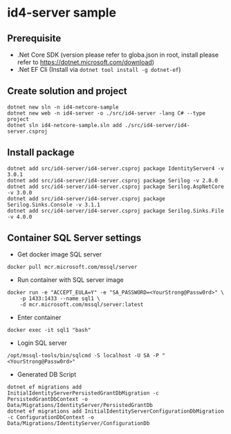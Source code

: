 # id4-server sample

## Prerequisite

- .Net Core SDK (version please refer to globa.json in root, install please refer to https://dotnet.microsoft.com/download)
- .Net EF Cli (Install via `dotnet tool install -g dotnet-ef`)

## Create solution and project

`dotnet new sln -n id4-netcore-sample`<br/>
`dotnet new web -n id4-server -o ./src/id4-server -lang C# --type project`<br/>
`dotnet sln id4-netcore-sample.sln add ./src/id4-server/id4-server.csproj`

## Install package

`dotnet add src/id4-server/id4-server.csproj package IdentityServer4 -v 3.0.1`<br/>
`dotnet add src/id4-server/id4-server.csproj package Serilog -v 2.8.0`<br/>
`dotnet add src/id4-server/id4-server.csproj package Serilog.AspNetCore -v 3.0.0`<br/>
`dotnet add src/id4-server/id4-server.csproj package Serilog.Sinks.Console -v 3.1.1`<br/>
`dotnet add src/id4-server/id4-server.csproj package Serilog.Sinks.File -v 4.0.0`

## Container SQL Server settings

- Get docker image SQL server
```
docker pull mcr.microsoft.com/mssql/server
```

- Run container with SQL server image
```
docker run -e "ACCEPT_EULA=Y" -e "SA_PASSWORD=<YourStrong@Passw0rd>" \
    -p 1433:1433 --name sql1 \
    -d mcr.microsoft.com/mssql/server:latest
```

- Enter container
```
docker exec -it sql1 "bash"
```

- Login SQL server
```
/opt/mssql-tools/bin/sqlcmd -S localhost -U SA -P "<YourStrong@Passw0rd>"
```

- Generated DB Script
```
dotnet ef migrations add InitialIdentityServerPersistedGrantDbMigration -c PersistedGrantDbContext -o Data/Migrations/IdentityServer/PersistedGrantDb
dotnet ef migrations add InitialIdentityServerConfigurationDbMigration -c ConfigurationDbContext -o Data/Migrations/IdentityServer/ConfigurationDb
```
